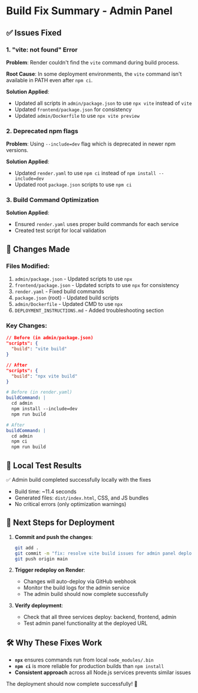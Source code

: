 # Build Fix Summary - Admin Panel

## ✅ Issues Fixed

### 1. **"vite: not found" Error**
**Problem**: Render couldn't find the `vite` command during build process.

**Root Cause**: In some deployment environments, the `vite` command isn't available in PATH even after `npm ci`.

**Solution Applied**:
- Updated all scripts in `admin/package.json` to use `npx vite` instead of `vite`
- Updated `frontend/package.json` for consistency
- Updated `admin/Dockerfile` to use `npx vite preview`

### 2. **Deprecated npm flags**
**Problem**: Using `--include=dev` flag which is deprecated in newer npm versions.

**Solution Applied**:
- Updated `render.yaml` to use `npm ci` instead of `npm install --include=dev`
- Updated root `package.json` scripts to use `npm ci`

### 3. **Build Command Optimization**
**Solution Applied**:
- Ensured `render.yaml` uses proper build commands for each service
- Created test script for local validation

## 🚀 Changes Made

### Files Modified:
1. `admin/package.json` - Updated scripts to use `npx`
2. `frontend/package.json` - Updated scripts to use `npx` for consistency  
3. `render.yaml` - Fixed build commands
4. `package.json` (root) - Updated build scripts
5. `admin/Dockerfile` - Updated CMD to use `npx`
6. `DEPLOYMENT_INSTRUCTIONS.md` - Added troubleshooting section

### Key Changes:
```json
// Before (in admin/package.json)
"scripts": {
  "build": "vite build"
}

// After
"scripts": {  
  "build": "npx vite build"
}
```

```yaml
# Before (in render.yaml)
buildCommand: |
  cd admin
  npm install --include=dev
  npm run build

# After  
buildCommand: |
  cd admin
  npm ci
  npm run build
```

## 🧪 Local Test Results
✅ Admin build completed successfully locally with the fixes
- Build time: ~11.4 seconds
- Generated files: `dist/index.html`, CSS, and JS bundles
- No critical errors (only optimization warnings)

## 🔄 Next Steps for Deployment

1. **Commit and push the changes**:
   ```bash
   git add .
   git commit -m "fix: resolve vite build issues for admin panel deployment"
   git push origin main
   ```

2. **Trigger redeploy on Render**:
   - Changes will auto-deploy via GitHub webhook
   - Monitor the build logs for the admin service
   - The admin build should now complete successfully

3. **Verify deployment**:
   - Check that all three services deploy: backend, frontend, admin
   - Test admin panel functionality at the deployed URL

## 🛠️ Why These Fixes Work

- **`npx`** ensures commands run from local `node_modules/.bin`
- **`npm ci`** is more reliable for production builds than `npm install`
- **Consistent approach** across all Node.js services prevents similar issues

The deployment should now complete successfully! 🎉

